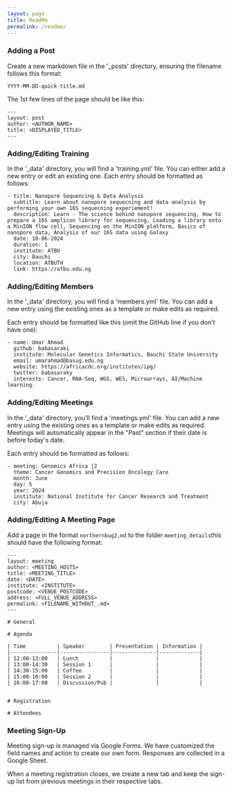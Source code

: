 ```yaml
---
layout: page
title: ReadMe
permalink: /readme/
---
```


### Adding a Post
Create a new markdown file in the '_posts' directory, ensuring the filename follows this format:

```
YYYY-MM-DD-quick-title.md
```

The 1st few lines of the page should be like this:
```
---
layout: post
author: <AUTHOR_NAME>
title: <DISPLAYED_TITLE>
---
```

### Adding/Editing Training
In the '_data' directory, you will find a 'training.yml' file. You can either add a new entry or 
edit an existing one. Each entry should be formatted as follows:

```
- title: Nanopore Sequencing & Data Analysis
  subtitle: Learn about nanopore sequecning and data analysis by performing your own 16S sequecning experiement!
  description: Learn - The science behind nanopore sequencing, How to prepare a 16S amplicon library for sequencing, Loading a library onto a MinION flow cell, Sequencing on the MinION platform, Basics of nanopore data, Analysis of our 16S data using Galaxy
  date: 10-06-2024
  duration: 1
  institute: ATBU
  city: Bauchi
  location: ATBUTH
  link: https://atbu.edu.ng
```

### Adding/Editing Members
In the '_data' directory, you will find a 'members.yml' file. You can add a new entry 
using the existing ones as a template or make edits as required.

Each entry should be formatted like this (omit the GitHub line if you don't have one):

```
- name: Umar Ahmad
  github: babasaraki
  institute: Molecular Genetics Informatics, Bauchi State University
  email: umarahmad@basug.edu.ng
  website: https://africacdc.org/institutes/ipg/
  twitter: babasaraky
  interests: Cancer, RNA-Seq, WGS, WES, Microarrays, AI/Machine learning.
```

### Adding/Editing Meetings
In the '_data' directory, you'll find a 'meetings.yml' file. You can add a new entry 
using the existing ones as a template or make edits as required. Meetings will automatically 
appear in the "Past" section if their date is before today's date.

Each entry should be formatted as follows:
```
- meeting: Genomics Africa |2
  theme: Cancer Genomics and Precision Oncology Care
  month: June
  day: 5
  year: 2024
  institute: National Institute for Cancer Research and Treatment
  city: Abuja
```

### Adding/Editing A Meeting Page
Add a page in the format `northernbug2.md` to the folder `meeting_details`this should have the following format:

```
---
layout: meeting
author: <MEETING_HOSTS>
title: <MEETING_TITLE>
date: <DATE>
institute: <INSTITUTE>
postcode: <VENUE_POSTCODE>
address: <FULL_VENUE_ADDRESS>
permalink: <FILENAME_WITHOUT_.md> 
---

# General

# Agenda

| Time          | Speaker        | Presentation | Information |
|---------------|----------------|--------------|-------------|
| 12:00-13:00   | Lunch          |              |             |
| 13:00-14:30   | Session 1      |              |             |
| 14:30-15:00   | Coffee         |              |             |
| 15:00-16:00   | Session 2      |              |             |
| 16:00-17:00   | Discussion/Pub |              |             |


# Registration

# Attendees

```

### Meeting Sign-Up
Meeting sign-up is managed via Google Forms. We have customized the field names 
and action to create our own form. Responses are collected in a Google Sheet.

When a meeting registration closes, we create a new tab and keep 
the sign-up list from previous meetings in their respective tabs.
